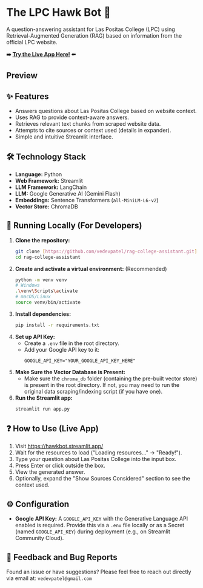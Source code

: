 # The LPC Hawk Bot 🦅

A question-answering assistant for Las Positas College (LPC) using Retrieval-Augmented Generation (RAG) based on information from the official LPC website.

**➡️ [Try the Live App Here!](hawkbot.streamlit.app) ⬅️**


## Preview

## ✨ Features

* Answers questions about Las Positas College based on website context.
* Uses RAG to provide context-aware answers.
* Retrieves relevant text chunks from scraped website data.
* Attempts to cite sources or context used (details in expander).
* Simple and intuitive Streamlit interface.

## 🛠️ Technology Stack

* **Language:** Python
* **Web Framework:** Streamlit
* **LLM Framework:** LangChain
* **LLM:** Google Generative AI (Gemini Flash)
* **Embeddings:** Sentence Transformers (`all-MiniLM-L6-v2`)
* **Vector Store:** ChromaDB

## 🚀 Running Locally (For Developers)

1.  **Clone the repository:**
    ```bash
    git clone [https://github.com/vedevpatel/rag-college-assistant.git](https://github.com/vedevpatel/rag-college-assistant.git)
    cd rag-college-assistant
    ```
2.  **Create and activate a virtual environment:** (Recommended)
    ```bash
    python -m venv venv
    # Windows
    .\venv\Scripts\activate
    # macOS/Linux
    source venv/bin/activate
    ```
3.  **Install dependencies:**
    ```bash
    pip install -r requirements.txt
    ```
4.  **Set up API Key:**
    * Create a `.env` file in the root directory.
    * Add your Google API key to it:
        ```env
        GOOGLE_API_KEY="YOUR_GOOGLE_API_KEY_HERE"
        ```
5.  **Make Sure the Vector Database is Present:**
    * Make sure the `chroma_db` folder (containing the pre-built vector store) is present in the root directory. If not, you may need to run the original data scraping/indexing script (if you have one).
6.  **Run the Streamlit app:**
    ```bash
    streamlit run app.py
    ```

## ❓ How to Use (Live App)

1.  Visit https://hawkbot.streamlit.app/
2.  Wait for the resources to load ("Loading resources..." -> "Ready!").
3.  Type your question about Las Positas College into the input box.
4.  Press Enter or click outside the box.
5.  View the generated answer.
6.  Optionally, expand the "Show Sources Considered" section to see the context used.

## ⚙️ Configuration

* **Google API Key:** A `GOOGLE_API_KEY` with the Generative Language API enabled is required. Provide this via a `.env` file locally or as a Secret (named `GOOGLE_API_KEY`) during deployment (e.g., on Streamlit Community Cloud).

  
## 📧 Feedback and Bug Reports

Found an issue or have suggestions? Please feel free to reach out directly via email at: `vedevpatel@gmail.com`
